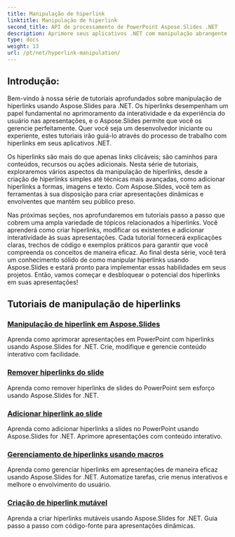 ```yaml
---
title: Manipulação de hiperlink
linktitle: Manipulação de hiperlink
second_title: API de processamento de PowerPoint Aspose.Slides .NET
description: Aprimore seus aplicativos .NET com manipulação abrangente de hiperlinks usando Aspose.Slides. Aprenda como gerenciar hiperlinks, criar apresentações interativas e aumentar o envolvimento do usuário sem esforço.
type: docs
weight: 13
url: /pt/net/hyperlink-manipulation/
---
```


## Introdução:

Bem-vindo à nossa série de tutoriais aprofundados sobre manipulação de hiperlinks usando Aspose.Slides para .NET. Os hiperlinks desempenham um papel fundamental no aprimoramento da interatividade e da experiência do usuário nas apresentações, e o Aspose.Slides permite que você os gerencie perfeitamente. Quer você seja um desenvolvedor iniciante ou experiente, estes tutoriais irão guiá-lo através do processo de trabalho com hiperlinks em seus aplicativos .NET.

Os hiperlinks são mais do que apenas links clicáveis; são caminhos para conteúdos, recursos ou ações adicionais. Nesta série de tutoriais, exploraremos vários aspectos da manipulação de hiperlinks, desde a criação de hiperlinks simples até técnicas mais avançadas, como adicionar hiperlinks a formas, imagens e texto. Com Aspose.Slides, você tem as ferramentas à sua disposição para criar apresentações dinâmicas e envolventes que mantêm seu público preso.

Nas próximas seções, nos aprofundaremos em tutoriais passo a passo que cobrem uma ampla variedade de tópicos relacionados a hiperlinks. Você aprenderá como criar hiperlinks, modificar os existentes e adicionar interatividade às suas apresentações. Cada tutorial fornecerá explicações claras, trechos de código e exemplos práticos para garantir que você compreenda os conceitos de maneira eficaz. Ao final desta série, você terá um conhecimento sólido de como manipular hiperlinks usando Aspose.Slides e estará pronto para implementar essas habilidades em seus projetos. Então, vamos começar e desbloquear o potencial dos hiperlinks em suas apresentações!

## Tutoriais de manipulação de hiperlinks
### [Manipulação de hiperlink em Aspose.Slides](./hyperlink-manipulation/)
Aprenda como aprimorar apresentações em PowerPoint com hiperlinks usando Aspose.Slides for .NET. Crie, modifique e gerencie conteúdo interativo com facilidade.
### [Remover hiperlinks do slide](./remove-hyperlinks/)
Aprenda como remover hiperlinks de slides do PowerPoint sem esforço usando Aspose.Slides for .NET.
### [Adicionar hiperlink ao slide](./add-hyperlink/)
Aprenda como adicionar hiperlinks a slides no PowerPoint usando Aspose.Slides for .NET. Aprimore apresentações com conteúdo interativo.
### [Gerenciamento de hiperlinks usando macros](./macro-hyperlink/)
Aprenda como gerenciar hiperlinks em apresentações de maneira eficaz usando Aspose.Slides for .NET. Automatize tarefas, crie menus interativos e melhore o envolvimento do usuário.
### [Criação de hiperlink mutável](./mutable-hyperlink/)
Aprenda a criar hiperlinks mutáveis usando Aspose.Slides for .NET. Guia passo a passo com código-fonte para apresentações dinâmicas.